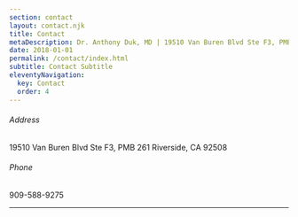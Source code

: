 ```yaml
---
section: contact
layout: contact.njk
title: Contact
metaDescription: Dr. Anthony Duk, MD | 1﻿9510 Van Buren Blvd Ste F3, PMB 261 Riverside, CA 92508
date: 2018-01-01
permalink: /contact/index.html
subtitle: Contact Subtitle
eleventyNavigation:
  key: Contact
  order: 4
---
```


<h6>Address</h6>
19510 Van Buren Blvd Ste F3, PMB 261 
Riverside, CA 92508

<h6>Phone</h6>
909-588-9275


***
